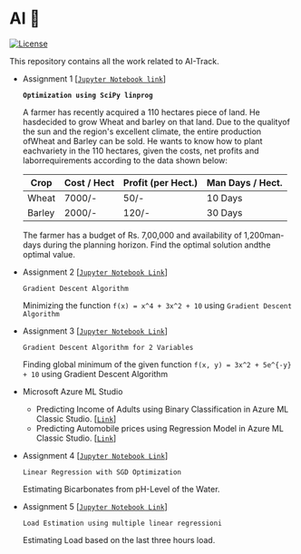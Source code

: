 # AI 🤖
[![License](https://img.shields.io/apm/l/vim-mode?style=flat&logo=appveyor)](https://github.com/PrabhuKiran8790/AI/blob/main/LICENSE)

This repository contains all the work related to AI-Track.

- Assignment 1 [[`Jupyter Notebook link`](https://github.com/PrabhuKiran8790/AI/blob/main/Assignment_1.ipynb)]
    
    **`Optimization using SciPy linprog`**
    
    A farmer has recently acquired a 110 hectares piece of land. He hasdecided to grow Wheat and barley on that land. Due to the qualityof the sun and the region's excellent climate, the entire production ofWheat and Barley can be sold. He wants to know how to plant eachvariety in the 110 hectares, given the costs, net profits and laborrequirements according to the data shown below:

    <table class="tg">
    <thead>
    <tr>
        <th class="tg-0pky">Crop</th>
        <th class="tg-0pky">Cost / Hect</th>
        <th class="tg-0pky">Profit (per Hect.)</th>
        <th class="tg-0pky">Man Days / Hect.</th>
    </tr>
    </thead>
    <tbody>
    <tr>
        <td class="tg-0pky">Wheat</td>
        <td class="tg-0pky">7000/-</td>
        <td class="tg-0pky">50/-</td>
        <td class="tg-0pky">10 Days</td>
    </tr>
    <tr>
        <td class="tg-0pky">Barley</td>
        <td class="tg-0pky">2000/-</td>
        <td class="tg-0pky">120/-</td>
        <td class="tg-0pky">30 Days</td>
    </tr>
    </tbody>
    </table>

    The farmer has a budget of Rs. 7,00,000 and availability of 1,200man-days during the planning horizon. Find the optimal solution andthe optimal value.
    
- Assignment 2 [[`Jupyter Notebook Link`](https://github.com/PrabhuKiran8790/AI/blob/main/Assignment_2.ipynb)]
    
    `Gradient Descent Algorithm`
    
    Minimizing the function `f(x) = x^4 + 3x^2 + 10`  using `Gradient Descent Algorithm`
    
- Assignment 3 [[`Jupyter Notebook Link`](https://github.com/PrabhuKiran8790/AI/blob/main/Assignment_3.ipynb)]
    
    `Gradient Descent Algorithm for 2 Variables`
    
    Finding global minimum of the given function  `f(x, y) = 3x^2 + 5e^{-y} + 10` using Gradient Descent Algorithm

- Microsoft Azure ML Studio
    - Predicting Income of Adults using Binary Classification in Azure
    ML Classic Studio. [[`Link`](https://github.com/PrabhuKiran8790/AI/blob/main/Azure_ML_Classic_Studio_Binary_Classification.pdf)]
    - Predicting Automobile prices using Regression Model in Azure 
    ML Classic Studio. [[`Link`](https://github.com/PrabhuKiran8790/AI/blob/main/Azure_ML_Studio_Classic%5BAutomobile_price%5D(20K45A0215).pdf)]
    
- Assignment 4 [[`Jupyter Notebook Link`](https://github.com/PrabhuKiran8790/AI/blob/main/Assignment_4/assignment4.ipynb)]

    `Linear Regression with SGD Optimization`
    
    Estimating Bicarbonates from pH-Level of the Water.

- Assignment 5 [[`Jupyter Notebook Link`](https://github.com/PrabhuKiran8790/AI/blob/main/Assignment_5/PredictingLoad(MLR).ipynb)]

    `Load Estimation using multiple linear regressioni`
    
    Estimating Load based on the last three hours load.
